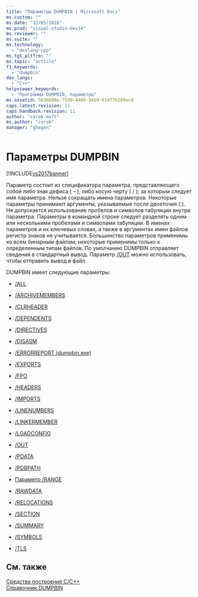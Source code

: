```yaml
---
title: "Параметры DUMPBIN | Microsoft Docs"
ms.custom: ""
ms.date: "12/05/2016"
ms.prod: "visual-studio-dev14"
ms.reviewer: ""
ms.suite: ""
ms.technology: 
  - "devlang-cpp"
ms.tgt_pltfrm: ""
ms.topic: "article"
f1_keywords: 
  - "dumpbin"
dev_langs: 
  - "C++"
helpviewer_keywords: 
  - "Программа DUMPBIN, параметры"
ms.assetid: 563b696e-7599-4480-94b9-014776289ec8
caps.latest.revision: 11
caps.handback.revision: 11
author: "corob-msft"
ms.author: "corob"
manager: "ghogen"
---
```

# Параметры DUMPBIN
[!INCLUDE[vs2017banner](../../assembler/inline/includes/vs2017banner.md)]

Параметр состоит из спецификатора параметра, представляющего собой либо знак дефиса \( – \), либо косую черту \( \/ \); за которым следует имя параметра.  Нельзя сокращать имена параметров.  Некоторые параметры принимают аргументы, указываемые после двоеточия \(:\).  Не допускается использование пробелов и символов табуляции внутри параметра.  Параметры в командной строке следует разделять одним или несколькими пробелами и символами табуляции.  В именах параметров и их ключевых словах, а также в аргументах имен файлов регистр знаков не учитывается.  Большинство параметров применимы ко всем бинарным файлам; некоторые применимы только к определенным типам файлов.  По умолчанию DUMPBIN отправляет сведения в стандартный вывод.  Параметр [\/OUT](../../build/reference/out-dumpbin.md) можно использовать, чтобы отправить вывод в файл.  
  
 DUMPBIN имеет следующие параметры:  
  
-   [\/ALL](../../build/reference/all.md)  
  
-   [\/ARCHIVEMEMBERS](../Topic/-ARCHIVEMEMBERS.md)  
  
-   [\/CLRHEADER](../../build/reference/clrheader.md)  
  
-   [\/DEPENDENTS](../Topic/-DEPENDENTS.md)  
  
-   [\/DIRECTIVES](../../build/reference/directives.md)  
  
-   [\/DISASM](../../build/reference/disasm.md)  
  
-   [\/ERRORREPORT \(dumpbin.exe\)](../../build/reference/errorreport-dumpbin-exe.md)  
  
-   [\/EXPORTS](../../build/reference/dash-exports.md)  
  
-   [\/FPO](../../build/reference/fpo.md)  
  
-   [\/HEADERS](../../build/reference/headers.md)  
  
-   [\/IMPORTS](../../build/reference/imports-dumpbin.md)  
  
-   [\/LINENUMBERS](../../build/reference/linenumbers.md)  
  
-   [\/LINKERMEMBER](../../build/reference/linkermember.md)  
  
-   [\/LOADCONFIG](../../build/reference/loadconfig.md)  
  
-   [\/OUT](../../build/reference/out-dumpbin.md)  
  
-   [\/PDATA](../../build/reference/pdata.md)  
  
-   [\/PDBPATH](../../build/reference/pdbpath.md)  
  
-   [Параметр \/RANGE](../../build/reference/range.md)  
  
-   [\/RAWDATA](../../build/reference/rawdata.md)  
  
-   [\/RELOCATIONS](../../build/reference/relocations.md)  
  
-   [\/SECTION](../../build/reference/section-dumpbin.md)  
  
-   [\/SUMMARY](../Topic/-SUMMARY.md)  
  
-   [\/SYMBOLS](../../build/reference/symbols.md)  
  
-   [\/TLS](../../build/reference/tls.md)  
  
## См. также  
 [Средства построения С\/C\+\+](../Topic/C-C++%20Build%20Tools.md)   
 [Справочник DUMPBIN](../../build/reference/dumpbin-reference.md)